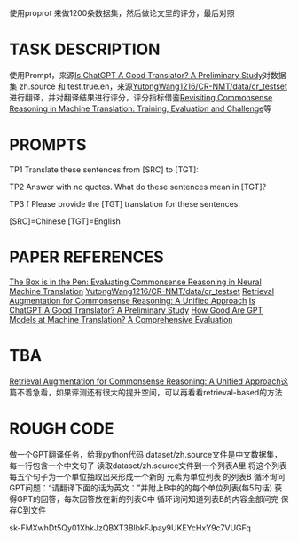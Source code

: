 使用proprot 来做1200条数据集，然后做论文里的评分，最后对照

# TASK DESCRIPTION
使用Prompt，来源[Is ChatGPT A Good Translator? A Preliminary Study](https://arxiv.org/abs/2301.08745)对数据集 zh.source 和 test.true.en，来源[YutongWang1216/CR-NMT/data/cr_testset](https://github.com/YutongWang1216/CR-NMT/tree/main/data/cr_testset)进行翻译，并对翻译结果进行评分，评分指标借鉴[Revisiting Commonsense Reasoning in Machine Translation: Training, Evaluation and Challenge](https://aclanthology.org/2023.acl-long.866/)等
 
# PROMPTS  
  
TP1 
Translate these sentences from [SRC] to [TGT]: 

TP2 
Answer with no quotes. What do these sentences mean in [TGT]? 

TP3 f
Please provide the [TGT] translation for these sentences:

[SRC]=Chinese [TGT]=English

# PAPER REFERENCES
[The Box is in the Pen: Evaluating Commonsense Reasoning in Neural Machine Translation](https://aclanthology.org/2020.findings-emnlp.327.pdf)
[YutongWang1216/CR-NMT/data/cr_testset](https://github.com/YutongWang1216/CR-NMT/tree/main/data/cr_testset)
[Retrieval Augmentation for Commonsense Reasoning: A Unified Approach](https://arxiv.org/pdf/2210.12887.pdf)
[Is ChatGPT A Good Translator? A Preliminary Study](https://arxiv.org/abs/2301.08745)
[How Good Are GPT Models at Machine Translation? A Comprehensive Evaluation](https://arxiv.org/abs/2302.09210)

# TBA
[Retrieval Augmentation for Commonsense Reasoning: A Unified Approach](https://arxiv.org/pdf/2210.12887.pdf)这篇不着急看，如果评测还有很大的提升空间，可以再看看retrieval-based的方法

# ROUGH CODE
做一个GPT翻译任务，给我python代码
dataset/zh.source文件是中文数据集，每一行包含一个中文句子
读取dataset/zh.source文件到一个列表A里
将这个列表每五个句子为一个单位抽取出来形成一个新的 元素为单位列表 的列表B
循环询问GPT问题：“请翻译下面的话为英文：”并附上B中的的每个单位列表(每5句话)
获得GPT的回答，每次回答放在新的列表C中
循环询问知道列表B的内容全部问完
保存C到文件


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